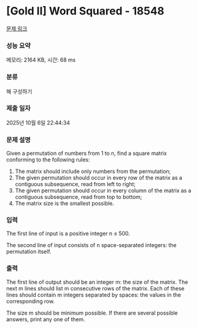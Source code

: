 # [Gold II] Word Squared - 18548 

[문제 링크](https://www.acmicpc.net/problem/18548) 

### 성능 요약

메모리: 2164 KB, 시간: 68 ms

### 분류

해 구성하기

### 제출 일자

2025년 10월 6일 22:44:34

### 문제 설명

<p>Given a permutation of numbers from 1 to n, find a square matrix conforming to the following rules:</p>

<ol>
	<li>The matrix should include only numbers from the permutation;</li>
	<li>The given permutation should occur in every row of the matrix as a contiguous subsequence, read from left to right;</li>
	<li>The given permutation should occur in every column of the matrix as a contiguous subsequence, read from top to bottom;</li>
	<li>The matrix size is the smallest possible.</li>
</ol>

### 입력 

 <p>The first line of input is a positive integer n ≤ 500.</p>

<p>The second line of input consists of n space-separated integers: the permutation itself.</p>

### 출력 

 <p>The first line of output should be an integer m: the size of the matrix. The next m lines should list m consecutive rows of the matrix. Each of these lines should contain m integers separated by spaces: the values in the corresponding row.</p>

<p>The size m should be minimum possible. If there are several possible answers, print any one of them.</p>

